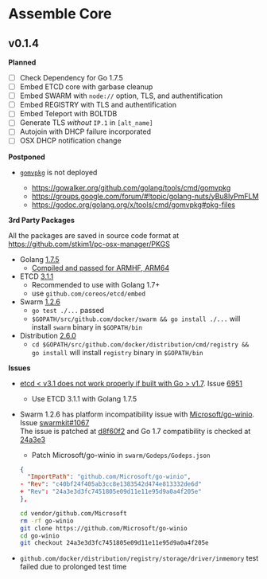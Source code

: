 # Assemble Core

## v0.1.4

**Planned**  
- [ ] Check Dependency for Go 1.7.5  
- [ ] Embed ETCD core with garbase cleanup  
- [ ] Embed SWARM with `node://` option, TLS, and authentification  
- [ ] Embed REGISTRY with TLS and authentification  
- [ ] Embed Teleport with BOLTDB  
- [ ] Generate TLS _without_ `IP.1` in `[alt_name]`  
- [ ] Autojoin with DHCP failure incorporated
- [ ] OSX DHCP notification change

**Postponed**  
- [`gomvpkg`](https://godoc.org/golang.org/x/tools/cmd/gomvpkg) is not deployed  

  * <https://gowalker.org/github.com/golang/tools/cmd/gomvpkg>
  * <https://groups.google.com/forum/#!topic/golang-nuts/yBu8lyPmFLM>
  * <https://godoc.org/golang.org/x/tools/cmd/gomvpkg#pkg-files>


**3rd Party Packages**  

All the packages are saved in source code format at <https://github.com/stkim1/pc-osx-manager/PKGS>  

- Golang [1.7.5](https://golang.org/doc/go1.7)
  * [Compiled and passed for ARMHF, ARM64](https://github.com/stkim1/GOLANG-ARM)  
- ETCD [3.1.1](https://github.com/coreos/etcd/releases/tag/v2.3.8)  
  * Recommended to use with Golang 1.7+
  * use `github.com/coreos/etcd/embed`
- Swarm [1.2.6](https://github.com/docker/swarm/releases/tag/v1.2.6)  
  * `go test ./...` passed
  * `$GOPATH/src/github.com/docker/swarm && go install ./...` will install `swarm` binary in `$GOPATH/bin`
- Distribution [2.6.0](https://github.com/docker/distribution/releases/tag/v2.6.0)
  * `cd $GOPATH/src/github.com/docker/distribution/cmd/registry && go install` will install `registry` binary in `$GOPATH/bin`

**Issues**

- [etcd < v3.1 does not work properly if built with Go > v1.7](https://github.com/coreos/etcd/blob/master/Documentation/upgrades/upgrade_3_0.md#known-issues). Issue [6951](https://github.com/coreos/etcd/issues/6951)
  * Use ETCD 3.1.1 with Golang 1.7.5
- Swarm 1.2.6 has platform incompatibility issue with [Microsoft/go-winio](https://github.com/Microsoft/go-winio). Issue [swarmkit#1067](https://github.com/docker/swarmkit/issues/1067)<br/> The issue is patched at [d8f60f2](https://github.com/Microsoft/go-winio/commit/d8f60f2dd117cd64c2825143a89ecb6f158ad743) and Go 1.7 compatibility is checked at [24a3e3](https://github.com/Microsoft/go-winio/commit/24a3e3d3fc7451805e09d11e11e95d9a0a4f205e)
  * Patch Microsoft/go-winio in `swarm/Godeps/Godeps.json`

  ```json
  {
    "ImportPath": "github.com/Microsoft/go-winio",
  - "Rev": "c40bf24f405ab3cc8e1383542d474e813332de6d"
  + "Rev": "24a3e3d3fc7451805e09d11e11e95d9a0a4f205e"
  },
  ```

  ```sh
  cd vendor/github.com/Microsoft
  rm -rf go-winio
  git clone https://github.com/Microsoft/go-winio
  cd go-winio
  git checkout 24a3e3d3fc7451805e09d11e11e95d9a0a4f205e
  ```
- `github.com/docker/distribution/registry/storage/driver/inmemory` test failed due to prolonged test time
